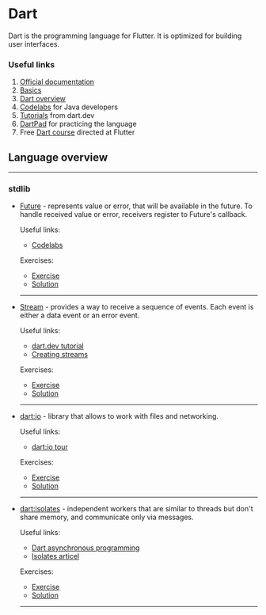 # Dart
Dart is the programming language for Flutter.
It is optimized for building user interfaces.

### Useful links
1. [Official documentation](https://dart.dev)
2. [Basics](https://dart.dev/guides/language/language-tour)
3. [Dart overview](https://dart.dev/guides/language)
4. [Codelabs](https://codelabs.developers.google.com/codelabs/from-java-to-dart/#0) for Java developers
5. [Tutorials](https://dart.dev/tutorials) from dart.dev
6. [DartPad](https://dartpad.dev) for practicing the language
7. Free [Dart course](https://www.educative.io/courses/learn-dart-first-step-to-flutter) directed at Flutter

## Language overview
---
### stdlib
* [Future](https://api.dart.dev/stable/2.7.2/dart-async/Future-class.html) - represents value or error, that will be available in the future. To handle received value or error, receivers register to Future's callback.
  
  Useful links:
  * [Codelabs](https://dart.dev/codelabs/async-await)
  
  Exercises:
  * [Exercise]() <!-- TODO Add exercise link -->
  * [Solution]() <!-- TODO Add solution link -->
  ---
* [Stream](https://api.flutter.dev/flutter/dart-async/Stream-class.html) - provides a way to receive a sequence of events. Each event is either a data event or an error event.  
  
  Useful links:
  * [dart.dev tutorial](https://dart.dev/tutorials/language/streams)
  * [Creating streams](https://dart.dev/articles/libraries/creating-streams)
  
  Exercises:
  * [Exercise]() <!-- TODO Add exercise link -->
  * [Solution]() <!-- TODO Add solution link -->
  ---
* [dart:io](https://api.dart.dev/stable/2.7.2/dart-io/dart-io-library.html) - library that allows to work with files and networking.
  
  Useful links:
  * [dart:io tour](hhttps://dart.dev/guides/libraries/library-tour#dartio)
  
  Exercises:
  * [Exercise]() <!-- TODO Add exercise link -->
  * [Solution]() <!-- TODO Add solution link -->
  ---
* [dart:isolates](https://api.dart.dev/stable/2.7.2/dart-isolate/dart-isolate-library.html) - independent workers that are similar to threads but don't share memory, and communicate only via messages.
  
  Useful links:
  * [Dart asynchronous programming](https://medium.com/dartlang/dart-asynchronous-programming-isolates-and-event-loops-bffc3e296a6a)
  * [Isolates articel](https://codingwithjoe.com/dart-fundamentals-isolates/)
  
  Exercises:
  * [Exercise]() <!-- TODO Add exercise link -->
  * [Solution]() <!-- TODO Add solution link -->
  ---
<!-- TODO Add rest of Dart language features -->